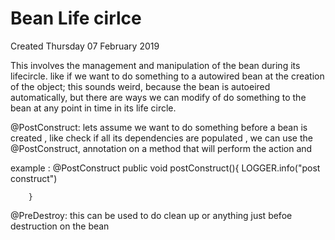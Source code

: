 # Bean Life cirlce
Created Thursday 07 February 2019

This involves the management and manipulation of the bean during its lifecircle. like if we want to do something to a autowired bean at the creation of the object; this sounds weird, because the bean is autoeired automatically, but there are ways we can modify of do something to the bean at any point in time in its life circle.

@PostConstruct:
lets assume we want to do something before a bean is created , like check if all its dependencies are populated , we can use the @PostConstruct, annotation on a method that will perform the action and 
	
example :
	@PostConstruct
	    public void postConstruct(){
	        LOGGER.info("post construct")
	
	    }

@PreDestroy:
this can be used to do clean up or anything just befoe destruction on the bean



